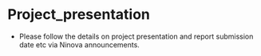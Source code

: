 # Project_presentation

- Please follow the details on project presentation and report submission date etc via Ninova announcements.